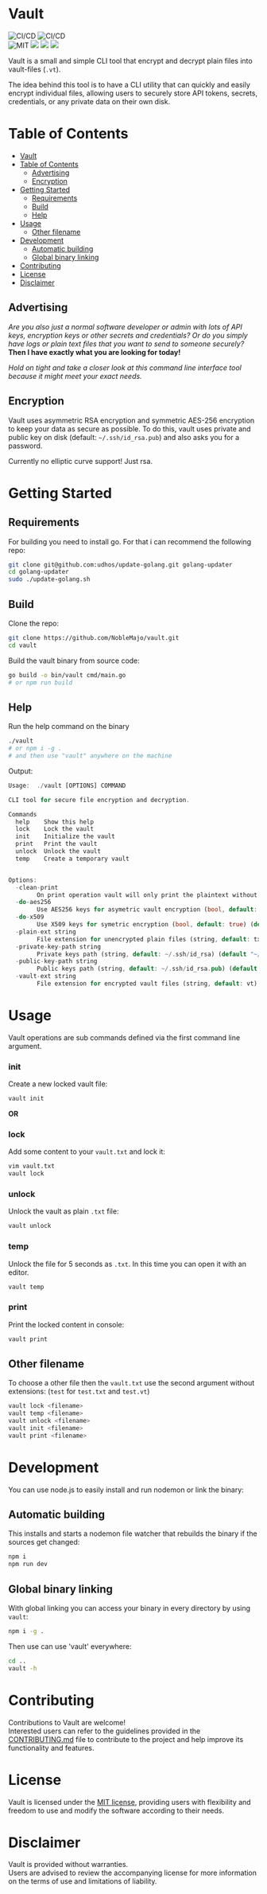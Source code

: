 # Vault
![CI/CD](https://github.com/noblemajo/vault/actions/workflows/go-bin-release.yml/badge.svg)
![CI/CD](https://github.com/noblemajo/vault/actions/workflows/go-test-build.yml/badge.svg)  
![MIT](https://img.shields.io/badge/license-MIT-blue.svg)
![](https://img.shields.io/badge/dynamic/json?color=green&label=watchers&query=watchers&suffix=x&url=https%3A%2F%2Fapi.github.com%2Frepos%2Fnoblemajo%2Fvault)
![](https://img.shields.io/badge/dynamic/json?color=yellow&label=stars&query=stargazers_count&suffix=x&url=https%3A%2F%2Fapi.github.com%2Frepos%2Fnoblemajo%2Fvault)
![](https://img.shields.io/badge/dynamic/json?color=navy&label=forks&query=forks&suffix=x&url=https%3A%2F%2Fapi.github.com%2Frepos%2Fnoblemajo%2Fvault)

Vault is a small and simple CLI tool that encrypt and decrypt plain files into vault-files (`.vt`).

The idea behind this tool is to have a CLI utility that can quickly and easily encrypt individual files, allowing users to securely store API tokens, secrets, credentials, or any private data on their own disk.

# Table of Contents
- [Vault](#vault)
- [Table of Contents](#table-of-contents)
  - [Advertising](#advertising)
  - [Encryption](#encryption)
- [Getting Started](#getting-started)
  - [Requirements](#requirements)
  - [Build](#build)
  - [Help](#help)
- [Usage](#usage)
  - [Other filename](#other-filename)
- [Development](#development)
  - [Automatic building](#automatic-building)
  - [Global binary linking](#global-binary-linking)
- [Contributing](#contributing)
- [License](#license)
- [Disclaimer](#disclaimer)

## Advertising
*Are you also just a normal software developer or admin with lots of API keys, encryption keys or other secrets and credentials?*
*Or do you simply have logs or plain text files that you want to send to someone securely?*
**Then I have exactly what you are looking for today!**

*Hold on tight and take a closer look at this command line interface tool because it might meet your exact needs.*

## Encryption
Vault uses asymmetric RSA encryption and symmetric AES-256 encryption to keep your data as secure as possible.
To do this, vault uses private and public key on disk (default: `~/.ssh/id_rsa.pub`) and also asks you for a password.

Currently no elliptic curve support! Just rsa.

# Getting Started
## Requirements
For building you need to install go.
For that i can recommend the following repo:
```sh
git clone git@github.com:udhos/update-golang.git golang-updater
cd golang-updater
sudo ./update-golang.sh
```

## Build
Clone the repo:
```sh
git clone https://github.com/NobleMajo/vault.git
cd vault
```

Build the vault binary from source code:
```sh
go build -o bin/vault cmd/main.go
# or npm run build
```

## Help
Run the help command on the binary
```sh
./vault
# or npm i -g .
# and then use "vault" anywhere on the machine
```

Output:
```rust
Usage:  ./vault [OPTIONS] COMMAND

CLI tool for secure file encryption and decryption.

Commands
  help    Show this help
  lock    Lock the vault
  init    Initialize the vault
  print   Print the vault
  unlock  Unlock the vault
  temp    Create a temporary vault


Options:
  -clean-print
        On print operation vault will only print the plaintext without extra info (bool, default: false)
  -do-aes256
        Use AES256 keys for asymetric vault encryption (bool, default: true) (default true)
  -do-x509
        Use X509 keys for symetric encryption (bool, default: true) (default true)
  -plain-ext string
        File extension for unencrypted plain files (string, default: txt) (default "txt")
  -private-key-path string
        Private keys path (string, default: ~/.ssh/id_rsa) (default "~/.ssh/id_rsa")
  -public-key-path string
        Public keys path (string, default: ~/.ssh/id_rsa.pub) (default "~/.ssh/id_rsa.pub")
  -vault-ext string
        File extension for encrypted vault files (string, default: vt) (default "vt")
```

# Usage
Vault operations are sub commands defined via the first command line argument.

### init
Create a new locked vault file:
```sh
vault init
```

**OR**

### lock
Add some content to your `vault.txt` and lock it:
```sh
vim vault.txt
vault lock
```

### unlock
Unlock the vault as plain `.txt` file:
```sh
vault unlock
```

### temp
Unlock the file for 5 seconds as `.txt`.
In this time you can open it with an editor.
```sh
vault temp
```

### print
Print the locked content in console:
```sh
vault print
```

## Other filename
To choose a other file then the `vault.txt` use the second argument without extensions:
(`test` for `test.txt` and `test.vt`)
 ```sh
vault lock <filename>
vault temp <filename>
vault unlock <filename>
vault init <filename>
vault print <filename>
```

# Development
You can use node.js to easily install and run nodemon or link the binary:

## Automatic building
This installs and starts a nodemon file watcher that rebuilds the binary if the sources get changed:
```sh
npm i
npm run dev
```

## Global binary linking
With global linking you can access your binary in every directory by using `vault`:
```sh
npm i -g .
```
Then use can use 'vault' everywhere:
```sh
cd ..
vault -h
```

# Contributing
Contributions to Vault are welcome!  
Interested users can refer to the guidelines provided in the [CONTRIBUTING.md](CONTRIBUTING.md) file to contribute to the project and help improve its functionality and features.

# License
Vault is licensed under the [MIT license](LICENSE), providing users with flexibility and freedom to use and modify the software according to their needs.

# Disclaimer
Vault is provided without warranties.  
Users are advised to review the accompanying license for more information on the terms of use and limitations of liability.
